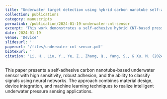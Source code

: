```yaml
---
title: "Underwater target detection using hybrid carbon nanotube self-adhesive sensors"
collection: publications
category: manuscripts
permalink: /publication/2024-01-19-underwater-cnt-sensor
excerpt: 'This work demonstrates a self-adhesive hybrid CNT-based pressure sensor with high sensitivity (18 mPa) and neural network-assisted signal classification for underwater target detection.'
date: 2024-01-19
venue: 'Device'
slidesurl: ''
paperurl: '/files/underwater-cnt-sensor.pdf'
bibtexurl: ''
citation: 'Li, H., Liu, Y., Ye, Z., Zhang, Q., Yang, S., & Xu, M. (2024). "Underwater target detection using hybrid carbon nanotube self-adhesive sensors." <i>Device</i>, 2, 100223.'
---
```


This paper presents a self-adhesive carbon nanotube-based underwater sensor with high sensitivity, robust adhesion, and the ability to classify signals using neural networks. The approach combines material design, device integration, and machine learning techniques to realize intelligent underwater pressure sensing applications.
